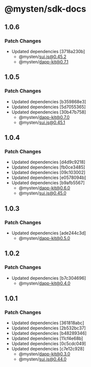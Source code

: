 # @mysten/sdk-docs

## 1.0.6

### Patch Changes

- Updated dependencies [3718a230b]
  - @mysten/sui.js@0.45.2
  - @mysten/dapp-kit@0.7.1

## 1.0.5

### Patch Changes

- Updated dependencies [b359868e3]
- Updated dependencies [5d7055365]
- Updated dependencies [30b47b758]
  - @mysten/dapp-kit@0.7.0
  - @mysten/sui.js@0.45.1

## 1.0.4

### Patch Changes

- Updated dependencies [d4d9c9218]
- Updated dependencies [fb0ce3485]
- Updated dependencies [09c103002]
- Updated dependencies [e0578094b]
- Updated dependencies [b9afb5567]
  - @mysten/dapp-kit@0.6.0
  - @mysten/sui.js@0.45.0

## 1.0.3

### Patch Changes

- Updated dependencies [ade244c3d]
  - @mysten/dapp-kit@0.5.0

## 1.0.2

### Patch Changes

- Updated dependencies [b7c304696]
  - @mysten/dapp-kit@0.4.0

## 1.0.1

### Patch Changes

- Updated dependencies [361818abc]
- Updated dependencies [2b532bc37]
- Updated dependencies [b48289346]
- Updated dependencies [11cf4e68b]
- Updated dependencies [0c5cdc049]
- Updated dependencies [c7e12c928]
  - @mysten/dapp-kit@0.3.0
  - @mysten/sui.js@0.44.0
